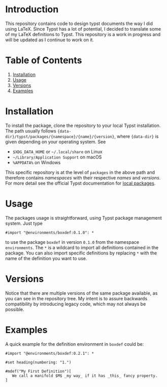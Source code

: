 # Introduction
This repository contains code to design typst documents the way I did using LaTeX. Since Typst has a lot of potential, I decided to translate some of my LaTeX definitions to Typst. This repository is a work in progress and will be updated as I continue to work on it.

# Table of Contents
1. [Installation](#installation)
2. [Usage](#usage)
3. [Versions](#versions)
4. [Examples](#examples)

# Installation
To install the package, clone the repository to your local Typst installation. The path usually follows `{data-dir}/typst/packages/{namespace}/{name}/{version}`, where `{data-dir}` is given depending on your operating system. See
- `$XDG_DATA_HOME` or `~/.local/share` on Linux
- `~/Library/Application Support` on macOS
- `%APPDATA%` on Windows

This specific repository is at the level of `packages` in the above path and therefore contains _namespaces_ with their respective _names_ and _versions_. For more detail see the official Typst documentation for [local packages](https://github.com/typst/packages?tab=readme-ov-file#local-packages). 

# Usage
The packages usage is straightforward, using Typst package management system. Just type 
```
#import "@environments/boxdef:0.1.0": *
```
to use the package `boxdef` in version `0.1.0` from the namespace `environments`. The `*` is a wildcard to import all definitions contained in the package. You can also import specific definitions by replacing `*` with the name of the definition you want to use.


# Versions
Notice that there are multiple versions of the same package available, as you can see in the repository tree. My intent is to assure backwards compatibility by introducing legacy code, which may not always be possible.

# Examples
A quick example for the definition environment in `boxdef` could be:
```
#import "@environments/boxdef:0.2.1": *

#set heading(numbering: "1.")

#mdef("My First Definition")[
   We call a manifold $M$ _my way_ if it has _this_ fancy property.
]

```
